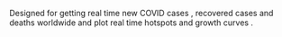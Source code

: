 
 Designed for getting real time new COVID cases ,
recovered cases and deaths worldwide and plot real 
time hotspots and growth curves .
